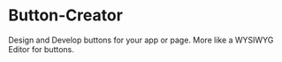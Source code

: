 # Button-Creator
Design and Develop buttons for your app or page. More like a WYSIWYG Editor for buttons.

